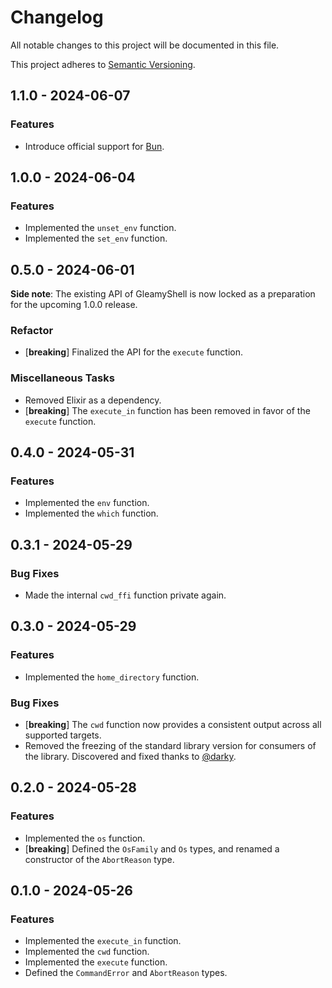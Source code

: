 # Changelog

All notable changes to this project will be documented in this file.

This project adheres to [Semantic Versioning](https://semver.org/spec/v2.0.0.html).

## 1.1.0 - 2024-06-07

### Features

-   Introduce official support for [Bun](https://bun.sh/).

## 1.0.0 - 2024-06-04

### Features

-   Implemented the `unset_env` function.
-   Implemented the `set_env` function.

## 0.5.0 - 2024-06-01

**Side note**: The existing API of GleamyShell is now locked as a preparation for the upcoming 1.0.0 release.

### Refactor

-   [**breaking**] Finalized the API for the `execute` function.

### Miscellaneous Tasks

-   Removed Elixir as a dependency.
-   [**breaking**] The `execute_in` function has been removed in favor of the `execute` function.

## 0.4.0 - 2024-05-31

### Features

-   Implemented the `env` function.
-   Implemented the `which` function.

## 0.3.1 - 2024-05-29

### Bug Fixes

-   Made the internal `cwd_ffi` function private again.

## 0.3.0 - 2024-05-29

### Features

-   Implemented the `home_directory` function.

### Bug Fixes

-   [**breaking**] The `cwd` function now provides a consistent output across all supported targets.
-   Removed the freezing of the standard library version for consumers of the library. Discovered and fixed thanks to
    [@darky](https://github.com/darky).

## 0.2.0 - 2024-05-28

### Features

-   Implemented the `os` function.
-   [**breaking**] Defined the `OsFamily` and `Os` types, and renamed a constructor of the `AbortReason` type.

## 0.1.0 - 2024-05-26

### Features

-   Implemented the `execute_in` function.
-   Implemented the `cwd` function.
-   Implemented the `execute` function.
-   Defined the `CommandError` and `AbortReason` types.

<!-- scaffolded by git-cliff -->
